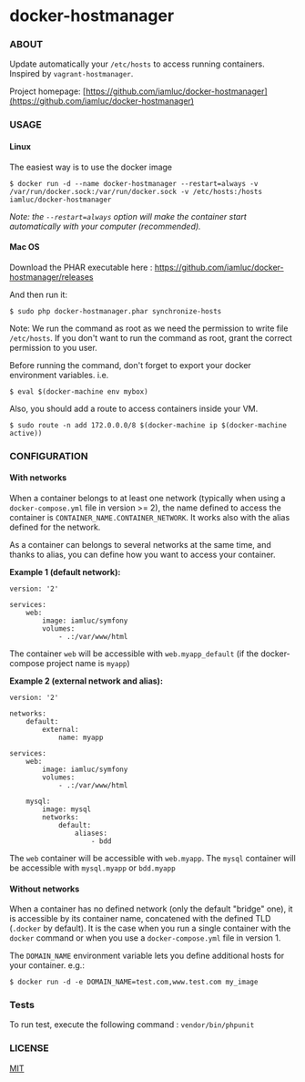 docker-hostmanager
==================

### ABOUT

Update automatically your `/etc/hosts` to access running containers.
Inspired by `vagrant-hostmanager`.

Project homepage: [https://github.com/iamluc/docker-hostmanager](https://github.com/iamluc/docker-hostmanager)

### USAGE

#### Linux

The easiest way is to use the docker image

```console
$ docker run -d --name docker-hostmanager --restart=always -v /var/run/docker.sock:/var/run/docker.sock -v /etc/hosts:/hosts iamluc/docker-hostmanager
```

*Note: the `--restart=always` option will make the container start automatically with your computer (recommended).*

#### Mac OS

Download the PHAR executable here : https://github.com/iamluc/docker-hostmanager/releases

And then run it:

```console
$ sudo php docker-hostmanager.phar synchronize-hosts
```

Note: We run the command as root as we need the permission to write file `/etc/hosts`.
If you don't want to run the command as root, grant the correct permission to you user.

Before running the command, don't forget to export your docker environment variables.
i.e.

```
$ eval $(docker-machine env mybox)
```

Also, you should add a route to access containers inside your VM.

```
$ sudo route -n add 172.0.0.0/8 $(docker-machine ip $(docker-machine active))
```

### CONFIGURATION

#### With networks

When a container belongs to at least one network (typically when using a `docker-compose.yml` file in version >= 2), the name defined to access the container is `CONTAINER_NAME.CONTAINER_NETWORK`. It works also with the alias defined for the network.

As a container can belongs to several networks at the same time, and thanks to alias, you can define how you want to access your container.

**Example 1 (default network):**
```
version: '2'

services:
    web:
        image: iamluc/symfony
        volumes:
            - .:/var/www/html
```

The container `web` will be accessible with `web.myapp_default` (if the docker-compose project name is `myapp`)

**Example 2 (external network and alias):**
```
version: '2'

networks:
    default:
        external:
            name: myapp

services:
    web:
        image: iamluc/symfony
        volumes:
            - .:/var/www/html

    mysql:
        image: mysql
        networks:
            default:
                aliases:
                    - bdd
```

The `web` container will be accessible with `web.myapp`.
The `mysql` container will be accessible with `mysql.myapp` or `bdd.myapp`

#### Without networks

When a container has no defined network (only the default "bridge" one), it is accessible by its container name, concatened with the defined TLD (`.docker` by default).
It is the case when you run a single container with the `docker` command or when you use a `docker-compose.yml` file in version 1.

The `DOMAIN_NAME` environment variable lets you define additional hosts for your container.
e.g.:
```
$ docker run -d -e DOMAIN_NAME=test.com,www.test.com my_image
```

### Tests

To run test, execute the following command : `vendor/bin/phpunit`

### LICENSE

[MIT](https://opensource.org/licenses/MIT)

